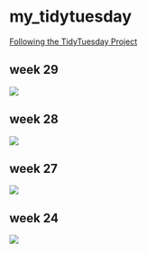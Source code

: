 # my_tidytuesday
[Following the TidyTuesday Project](https://github.com/rfordatascience/tidytuesday/tree/master/data/2020) 

## week 29
![](https://github.com/ronycoelho/tidytuesday/blob/master/week_29/week_29.png)

## week 28
![](https://github.com/ronycoelho/tidytuesday/blob/master/week_28/coffee.png)

## week 27
![](https://github.com/ronycoelho/tidytuesday/blob/master/weeK_27/week_27.png)

## week 24
![](https://github.com/ronycoelho/tidytuesday/blob/master/week_24/Achievements_final_.png)


